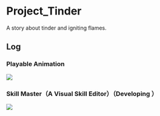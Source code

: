 # Project_Tinder
A story about tinder and igniting flames.

## Log

### Playable Animation

![](https://s2.loli.net/2024/09/15/4qp6J8umLngfjPG.gif)

### Skill Master（A Visual Skill Editor）（Developing ）

![](https://s2.loli.net/2024/09/29/5R3j4Fz8qZ1bX2U.png)

